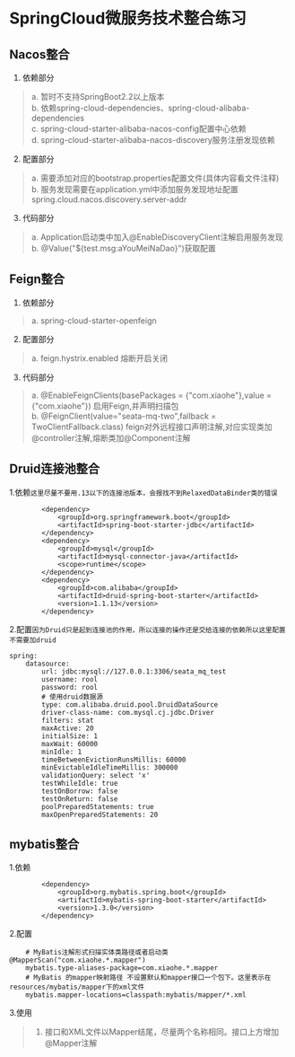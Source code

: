 # SpringCloud微服务技术整合练习

## Nacos整合
1. 依赖部分  
> a. 暂时不支持SpringBoot2.2以上版本  
> b. 依赖spring-cloud-dependencies、spring-cloud-alibaba-dependencies  
> c. spring-cloud-starter-alibaba-nacos-config配置中心依赖  
> d. spring-cloud-starter-alibaba-nacos-discovery服务注册发现依赖
2. 配置部分
> a. 需要添加对应的bootstrap.properties配置文件(具体内容看文件注释)  
> b. 服务发现需要在application.yml中添加服务发现地址配置spring.cloud.nacos.discovery.server-addr  
3. 代码部分
> a. Application启动类中加入@EnableDiscoveryClient注解启用服务发现  
> b. @Value("${test.msg:aYouMeiNaDao}")获取配置

## Feign整合
1. 依赖部分
> a. spring-cloud-starter-openfeign
2. 配置部分
> a. feign.hystrix.enabled 熔断开启关闭
3. 代码部分
> a. @EnableFeignClients(basePackages = {"com.xiaohe"},value = {"com.xiaohe"}) 启用Feign,并声明扫描包  
> b. @FeignClient(value="seata-mq-two",fallback = TwoClientFallback.class) feign对外远程接口声明注解,对应实现类加@controller注解,熔断类加@Component注解

## Druid连接池整合
1.依赖`这里尽量不要用.13以下的连接池版本，会报找不到RelaxedDataBinder类的错误`
```text
        <dependency>
            <groupId>org.springframework.boot</groupId>
            <artifactId>spring-boot-starter-jdbc</artifactId>
        </dependency>
        <dependency>
            <groupId>mysql</groupId>
            <artifactId>mysql-connector-java</artifactId>
            <scope>runtime</scope>
        </dependency>
        <dependency>
            <groupId>com.alibaba</groupId>
            <artifactId>druid-spring-boot-starter</artifactId>
            <version>1.1.13</version>
        </dependency>
```
2.配置`因为Druid只是起到连接池的作用，所以连接的操作还是交给连接的依赖所以这里配置不需要加druid`
```text
spring:
    datasource:
        url: jdbc:mysql://127.0.0.1:3306/seata_mq_test
        username: rool
        password: rool
        # 使用druid数据源
        type: com.alibaba.druid.pool.DruidDataSource
        driver-class-name: com.mysql.cj.jdbc.Driver
        filters: stat
        maxActive: 20
        initialSize: 1
        maxWait: 60000
        minIdle: 1
        timeBetweenEvictionRunsMillis: 60000
        minEvictableIdleTimeMillis: 300000
        validationQuery: select 'x'
        testWhileIdle: true
        testOnBorrow: false
        testOnReturn: false
        poolPreparedStatements: true
        maxOpenPreparedStatements: 20
```

## mybatis整合
1.依赖
```text
        <dependency>
            <groupId>org.mybatis.spring.boot</groupId>
            <artifactId>mybatis-spring-boot-starter</artifactId>
            <version>1.3.0</version>
        </dependency>
```
2.配置
```text
    # MyBatis注解形式扫描实体类路径或者启动类@MapperScan("com.xiaohe.*.mapper")
    mybatis.type-aliases-package=com.xiaohe.*.mapper
    # MyBatis 的mapper映射路径 不设置默认和mapper接口一个包下。这里表示在resources/mybatis/mapper下的xml文件
    mybatis.mapper-locations=classpath:mybatis/mapper/*.xml
```
3.使用
> 1. 接口和XML文件以Mapper结尾，尽量两个名称相同。接口上方增加@Mapper注解

